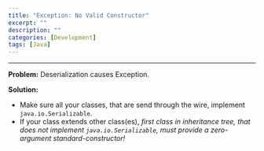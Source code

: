 ```yaml
---
title: "Exception: No Valid Constructor"
excerpt: ""
description: ""
categories: [Development]
tags: [Java]
---
```


---
**Problem:**
Deserialization causes Exception.

**Solution:**
+ Make sure all your classes, that are send through the wire, implement `java.io.Serializable`.
+ If your class extends other class(es), *first class in inheritance tree, that does not implement `java.io.Serializable`, must provide a zero-argument standard-constructor!*


